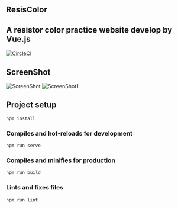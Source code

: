 ## ResisColor
## A resistor color practice website develop by Vue.js

[![CircleCI](https://circleci.com/gh/wilicw/resicolor/tree/master.svg?style=svg)](https://circleci.com/gh/wilicw/resicolor/tree/master)

## ScreenShot

![ScreenShot](https://wilicw.github.io/resicolor/screen0.png)
![ScreenShot1](https://wilicw.github.io/resicolor/screen1.png)



## Project setup
```
npm install
```

### Compiles and hot-reloads for development
```
npm run serve
```

### Compiles and minifies for production
```
npm run build
```

### Lints and fixes files
```
npm run lint
```
